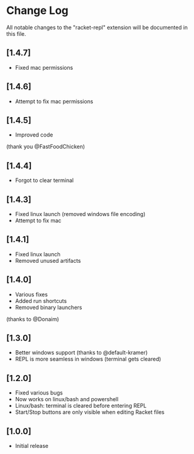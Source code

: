 # Change Log
All notable changes to the "racket-repl" extension will be documented in this file.

## [1.4.7]
- Fixed mac permissions

## [1.4.6]
- Attempt to fix mac permissions

## [1.4.5]
- Improved code

(thank you @FastFoodChicken)

## [1.4.4]
- Forgot to clear terminal

## [1.4.3]
- Fixed linux launch (removed windows file encoding)
- Attempt to fix mac

## [1.4.1]
- Fixed linux launch
- Removed unused artifacts

## [1.4.0]
- Various fixes
- Added run shortcuts
- Removed binary launchers

(thanks to @Donaim)

## [1.3.0]
- Better windows support (thanks to @default-kramer) 
- REPL is more seamless in windows (terminal gets cleared)

## [1.2.0]
- Fixed various bugs
- Now works on linux/bash and powershell
- Linux/bash: terminal is cleared before entering REPL
- Start/Stop buttons are only visible when editing Racket files

## [1.0.0]
- Initial release
